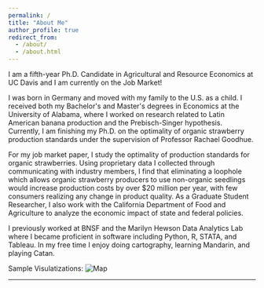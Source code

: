 ```yaml
---
permalink: /
title: "About Me"
author_profile: true
redirect_from: 
  - /about/
  - /about.html
---
```

I am a fifth-year Ph.D. Candidate in Agricultural and Resource Economics at UC Davis and I am currently on the Job Market! 

I was born in Germany and moved with my family to the U.S. as a child. I received both my Bachelor's and Master's degrees in Economics at the University of Alabama, where I worked on research related to Latin American banana production and the Prebisch-Singer hypothesis. Currently, I am finishing my Ph.D. on the optimality of organic strawberry production standards under the supervision of Professor Rachael Goodhue. 

For my job market paper, I study the optimality of production standards for organic strawberries. Using proprietary data I collected through communicating with industry members, I find that eliminating a loophole which allows organic strawberry producers to use non-organic seedlings would increase production costs by over $20 million per year, with few consumers realizing any change in product quality. As a Graduate Student Researcher, I also work with the California Department of Food and Agriculture to analyze the economic impact of state and federal policies. 

I previously worked at BNSF and the Marilyn Hewson Data Analytics Lab where I became proficient in software including Python, R, STATA, and Tableau. In my free time I enjoy doing cartography, learning Mandarin, and playing Catan. 

Sample Visulatizations: 
![Map](https://sraburn.github.io/_pages/Images/BNSF_Heatmap.png?raw=true)

-----
